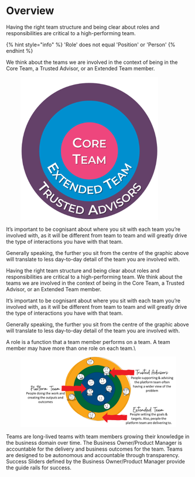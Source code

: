 # Overview

Having the right team structure and being clear about roles and responsibilities are critical to a high-performing team.&#x20;

{% hint style="info" %}
'Role' does not equal 'Position' or 'Person'
{% endhint %}

We think about the teams we are involved in the context of being in the Core Team, a Trusted Advisor, or an Extended Team member.&#x20;

<figure><img src="../../.gitbook/assets/image (15).png" alt="" width="375"><figcaption></figcaption></figure>

It’s important to be cognisant about where you sit with each team you’re involved with, as it will be different from team to team and will greatly drive the type of interactions you have with that team.&#x20;

Generally speaking, the further you sit from the centre of the graphic above will translate to less day-to-day detail of the team you are involved with.

Having the right team structure and being clear about roles and responsibilities are critical to a high-performing team. We think about the teams we are involved in the context of being in the Core Team, a Trusted Advisor, or an Extended Team member.&#x20;

It’s important to be cognisant about where you sit with each team you’re involved with, as it will be different from team to team and will greatly drive the type of interactions you have with that team.&#x20;

Generally speaking, the further you sit from the centre of the graphic above will translate to less day-to-day detail of the team you are involved with.

A role is a function that a team member performs on a team. A team member may have more than one role on each team.\


<figure><img src="../../.gitbook/assets/image (30).png" alt=""><figcaption></figcaption></figure>

Teams are long-lived teams with team members growing their knowledge in the business domain over time. The Business Owner/Product Manager is accountable for the delivery and business outcomes for the team. Teams are designed to be autonomous and accountable through transparency. Success Sliders defined by the Business Owner/Product Manager provide the guide rails for success.
